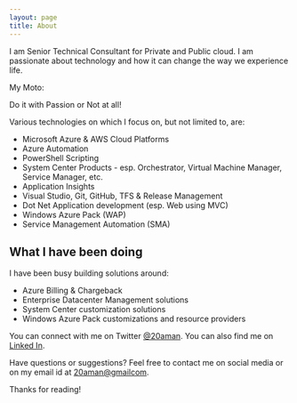 ```yaml
---
layout: page
title: About
---
```


I am Senior Technical Consultant for Private and Public cloud. I am passionate about technology and how it can change the way we experience life. 

My Moto:
<p class="message">
  Do it with Passion or Not at all!
</p>

Various technologies on which I focus on, but not limited to, are:

* Microsoft Azure & AWS Cloud Platforms
* Azure Automation
* PowerShell Scripting
* System Center Products - esp. Orchestrator, Virtual Machine Manager, Service Manager, etc.
* Application Insights
* Visual Studio, Git, GitHub, TFS & Release Management
* Dot Net Application development (esp. Web using MVC)
* Windows Azure Pack (WAP)
* Service Management Automation (SMA)


## What I have been doing

I have been busy building solutions around:

* Azure Billing & Chargeback
* Enterprise Datacenter Management solutions
* System Center customization solutions
* Windows Azure Pack customizations and resource providers

You can connect with me on Twitter [@20aman](https://twitter.com/20aman). You can also find me on [Linked In](http://https://ca.linkedin.com/in/20aman).

Have questions or suggestions? Feel free to contact me on social media or on my email id at [20aman@gmailcom](mailto:20aman@gmail.com?subject=HarvestingClouds).

Thanks for reading!
